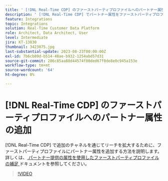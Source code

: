 ```yaml
---
title: ' [!DNL Real-Time CDP] のファーストパーティプロファイルへのパートナー属性の追加'
description: ' [!DNL Real-Time CDP] でパートナー属性をファーストパーティプロファイルに追加し、追加のチャネルを通じてリーチを拡大する方法を説明します。'
feature: Integrations
topic: Integrations
solution: Real-Time Customer Data Platform
role: Architect, Data Architect, User
level: Intermediate
jira: KT-13830
thumbnail: 3423075.jpg
last-substantial-update: 2023-08-23T00:00:00Z
exl-id: 7b6cb89d-b514-48ae-b932-1254abd57d31
source-git-commit: 286c85aa88d44574f00ded67f0de8e0c945a153e
workflow-type: tm+mt
source-wordcount: '64'
ht-degree: 0%

---
```


# [!DNL Real-Time CDP] のファーストパーティプロファイルへのパートナー属性の追加

[!DNL Real-Time CDP] で追加のチャネルを通じてリーチを拡大するために、ファーストパーティプロファイルにパートナー属性を追加する方法を説明します。 詳しくは、[ パートナー提供の属性を使用したファーストパーティプロファイルの補足 ](https://experienceleague.adobe.com/docs/experience-platform/rtcdp/use-cases/partner-data/supplement-first-party-profiles.html?lang=ja) ドキュメントを参照してください。

>[!VIDEO](https://video.tv.adobe.com/v/3452449/?learn=on&enablevpops&captions=jpn)
